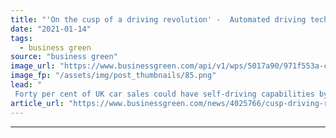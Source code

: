 ```yaml
---
title: "'On the cusp of a driving revolution' -  Automated driving technologies tipped to shift into the fast lane"
date: "2021-01-14"
tags: 
  - business green
source: "business green"
image_url: "https://www.businessgreen.com/api/v1/wps/5017a90/971f553a-c468-4f58-b87c-c98372038376/5/automated-future-185x114.png"
image_fp: "/assets/img/post_thumbnails/85.png"
lead: "
 Forty per cent of UK car sales could have self-driving capabilities by 2035 delivering a £42bn market, according to a new report from Connected Places Catapult, Element Energy, and Cambridge Econometrics ..."
article_url: "https://www.businessgreen.com/news/4025766/cusp-driving-revolution-automated-driving-technologies-tipped-shift-fast-lane"
---
```


---

